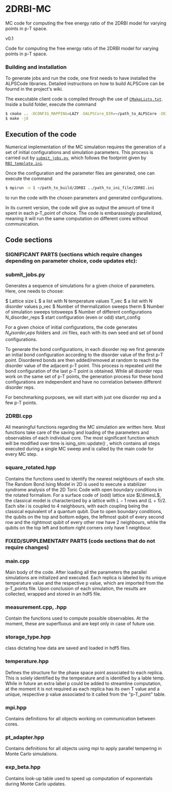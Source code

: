 # 2DRBI-MC
MC code for computing the free energy ratio of the 2DRBI model for varying points in p-T space.


v0.1

Code for computing the free energy ratio of the 2DRBI model for varying points in p-T space.

### Building and installation
To generate jobs and run the code, one first needs to have installed the ALPSCode libraries. Detailed instructions on how to build ALPSCore can be fournd in the
project's wiki.

The executable client code is compiled through the use of [`CMakeLists.txt`](./CMakeLists.txt). Inside  a build folder, execute the command 
```bash
$ cmake .. -DCONFIG_MAPPING=LAZY -DALPSCore_DIR=~/path_to_ALPSCore -DEigen3_DIR=~path_to_eigen3/eigen3
$ make -j8
```

## Execution of the code

Numerical implementation of the MC simulation requires the generation of a set of initial configurations and simulation parameters. This process is carried out by [`submit_jobs.py`](./submit_jobs.py), which follows the footprint given by [`RBI_template.ini`](./RBI_template.ini).

Once the configuration and the parameter files are generated, one can execute the command 
```bash
$ mpirun -n 1 ~/path_to_build/2DRBI ../path_to_ini_file/2DRBI.ini
```
to run the code with the chosen parameters and generated configurations.

In its current version, the code will give as output the amount of time it spent in each p-T_point of choice. 
The code is embarassingly parallelized, meaning it will run the same computation on different cores without communication. 

## Code sections

### SIGNIFICANT PARTS (sections which require changes depending on parameter choice, code updates etc):

### submit_jobs.py
Generates a sequence of simulations for a given choice of parameters. Here, one needs to choose:

$ Lattice size                          L
$ a list with N temperature values	    T_vec
$ a list with N disorder values		    p_vec
$ Number of thermalization sweeps		therm
$ Number of simulation sweeps		    totsweeps
$ Number of different configurations	N_disorder_reps
$ start configuration (even or odd)	    start_config

For a given choice of initial configurations, the code generates $N_disorder_reps$ folders and .ini files, each with its own seed and set of bond configurations.

To generate the bond configurations, in each disorder rep we first generate an initial bond configuration according to the disorder value of the first p-T point. Disordered bonds are then added/removed at random to reach the disorder value of the adjacent p-T point. This process is repeated until the bond configuration of the last p-T point is obtained. 
While all disorder reps work on the same set of p-T points, the generation process for these bond configurations are independent and have no correlation between different disorder reps.

For benchmarking purposes, we will start with just one disorder rep and a few p-T points. 


### 2DRBI.cpp 
All meaningful functions regarding the MC simulation are written here.
Most functions take care of the saving and loading of the parameters and observables of each individual core. The most significant function which will be modified over time is ising_sim::update() , which contains all steps executed during a single MC sweep and is called by the main code for every MC step.

### square_rotated.hpp 
Contains the functions used to identify the nearest neighbours of each site.
The Random Bond Ising Model in 2D is used to execute a stabilizer syndrome analysis of the 2D Toric Code with open boundary conditions in the rotated formalism. For a surface code of (odd) lattice size $L\timesL$, the classical model is characterized by a lattice with $L-1$ rows and $(L+1)/2$. Each site $i$ is coupled to $4$ neighbours, with each coupling being the classical equivalent of a quantum qubit. Due to open boundary conditions, the qubits on the top and bottom edges, the leftmost qubit of every second row and the rightmost qubit of every other row have $2$ neighbours, while the qubits on the top left and bottom right corners only have $1$ neighbour.


### FIXED/SUPPLEMENTARY PARTS (code sections that do not require changes)

### main.cpp
Main body of the code. After loading all the parameters the parallel simulations are initialized and executed. Each replica is labeled by its unique temperature value and the respective p value, which are imported from the p-T_points file. Upon conclusion of each simulation, the results are collected, wrapped and stored in an hdf5 file. 

### measurement.cpp, .hpp
Contain the functions used to compute possible observables. At the moment, these are superfluous and are kept only in case of future use. 

### storage_type.hpp
class dictating how data are saved and loaded in hdf5 files.

### temperature.hpp 
Defines the structure for the phase space point associated to each replica. This is solely identified by the temperature and is identified by a lable temp. While in future an extra label p could be added to streamline computation, at the moment it is not required as each replica has its own T value and a unique, respective p value associated to it called from the "p-T_point" table.

### mpi.hpp 
Contains definitions for all objects working on communication between cores.

### pt_adapter.hpp
Contains definitions for all objects using mpi to apply parallel tempering in Monte Carlo simulations.

### exp_beta.hpp
Contains look-up table used to speed up computation of exponentials during Monte Carlo updates.
